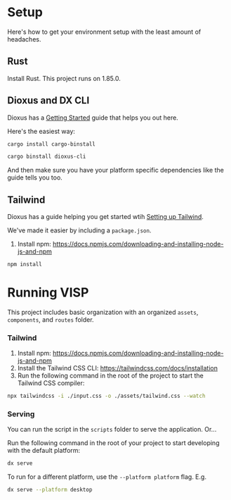 # Setup

Here's how to get your environment setup with the least amount of headaches.

## Rust

Install Rust. This project runs on 1.85.0.

## Dioxus and DX CLI

Dioxus has a [Getting Started](https://dioxuslabs.com/learn/0.6/getting_started/) guide that helps you out here.

Here's the easiest way:

```sh
cargo install cargo-binstall
```

```sh
cargo binstall dioxus-cli
```

And then make sure you have your platform specific dependencies like the guide tells you too.

## Tailwind

Dioxus has a guide helping you get started wtih [Setting up Tailwind](https://dioxuslabs.com/learn/0.6/cookbook/tailwind).

We've made it easier by including a `package.json`.

1. Install npm: https://docs.npmjs.com/downloading-and-installing-node-js-and-npm

```sh
npm install
```

# Running VISP

This project includes basic organization with an organized `assets`, `components`, and `routes` folder.

### Tailwind
1. Install npm: https://docs.npmjs.com/downloading-and-installing-node-js-and-npm
2. Install the Tailwind CSS CLI: https://tailwindcss.com/docs/installation
3. Run the following command in the root of the project to start the Tailwind CSS compiler:

```bash
npx tailwindcss -i ./input.css -o ./assets/tailwind.css --watch
```

### Serving

You can run the script in the `scripts` folder to serve the application. Or...

Run the following command in the root of your project to start developing with the default platform:

```bash
dx serve
```

To run for a different platform, use the `--platform platform` flag. E.g.
```bash
dx serve --platform desktop
```
